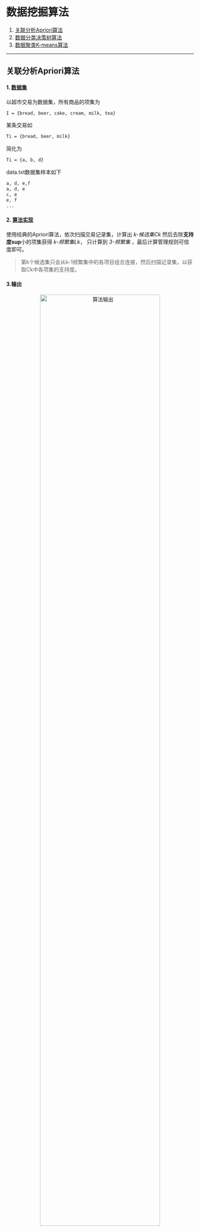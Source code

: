 # 数据挖掘算法
1. [关联分析Apriori算法](#关联分析Apriori算法)  
2. [数据分类决策树算法](#数据分类决策树算法)
3. [数据聚类K-means算法](#数据聚类K-means算法)
  

<hr>

## 关联分析Apriori算法
#### 1. [数据集](关联分析（Apriori）/data.txt)  
以超市交易为数据集，所有商品的项集为    
```bash    
I = {bread, beer, cake, cream, milk, tea}
```
某条交易如  
```bash
Ti = {bread, beer, milk}
```
简化为  
```bash
Ti = {a, b, d}
```
data.txt数据集样本如下
```bash
a, d, e,f
a, d, e
c, e
e, f
...
```

#### 2. [算法实现](关联分析（Apriori）/correlation_analysis.py)
使用经典的Apriori算法，依次扫描交易记录集，计算出 *k-候选集Ck* 然后去除**支持度sup**小的项集获得 *k-频繁集Lk*， 只计算到 *3-频繁集* ，最后计算管理规则可信度即可。
> 第k个候选集只会从k-1频繁集中的各项目组合连接，然后扫描记录集，以获取Ck中各项集的支持度。       

#### 3.输出
<center>
<img alt="算法输出" src="https://i.loli.net/2019/06/16/5d05ad0e8f2e762317.png" width="80%" /> 
</center>


<hr>

## 数据分类决策树算法
#### 1. [数据集](数据分类（决策树）/data.txt)
使用身高体重指数分为胖瘦两个分类，数据自己生成见 [*data_generation.py](数据分类（决策树）/data_generation.py) 比较简陋。  
数据集样本如下
```bash
184 77 fat
189 81 fat
178 75 fat
...
```

#### 2.[算法实现](数据分类（决策树）/decision_tree.py)
调用python实现的类库，比较简单
```python
from sklearn import tree
from sklearn.metrics import precision_recall_curve
from sklearn.metrics import classification_report
from sklearn.model_selection import train_test_split

...

# 数据拆分，80%训练，20%测试
x_train, x_test, y_train, y_test=train_test_split(x, y, test_size = 0.2,random_state=0)

# 使用DecisionTreeClassifier建立模型并训练
clf = tree.DecisionTreeClassifier(criterion='entropy')
clf.fit(x_train, y_train)

...
```
打印后同时保持决策树到文件 [*tree.dot](数据分类（决策树）/tree.dot)，通过dot命令可以生产决策树图形（或者[在线转换](http://www.webgraphviz.com/)
```python
# 保存决策树为dot文件，后续图形处理
with open("tree.dot", 'w') as f:
    f = tree.export_graphviz(clf, out_file=f)
```
#### 3.输出  
<center>
<img alt="算法输出" src="https://i.loli.net/2019/06/16/5d05b41f3cca371767.png" width="80%" /> 
</center>

<center>
<span>决策树</span>  
<br>
<img alt="决策树" src="https://i.loli.net/2019/06/16/5d05b41f6850332395.png" width="80%" />
</center>

<hr>

## 数据聚类K-means算法
#### 1. 数据集
数据集采用python类库有名的iris坐标点集
```python
from sklearn import datasets

iris = datasets.load_iris()
X, y = iris.data, iris.target
```
数据集样本如下
```bash
[1.5 0.2]
[3.2 0.2]
[3.1 0.2]
[4.6 0.2]
...
```

#### 2. [算法实现](数据聚类（K-means）/k-means.py)
K-means算法需要先指定要分成k类，数据样本只有熟悉，没有类别。  
大概步骤：  
1. 从数据集X从随机选取k个数据样本作为聚类的初始化代表点，每一个代表点表示一个类别。
2. 对于数据集中的任一样本点，都计算它与这k个初始化代表点的距离(d可用欧氏距离)，然后划分到距离最近的分类中去。完成一次聚类
3. 划分好数据后，计算每个聚类的均值，并将之作为该聚类的新代表点，因此得到k个新代表点。
4. 和第二步一样，再继续计算每个点到代表点的距离，划分到距离最小的类
5. 重复3和4，直到各个聚类不再发生变化（样本点划分固定了），即误差平方和准则函数的值达到最优。
  
#### 3.输出
<center>
<img alt="决策树" src="https://i.loli.net/2019/06/16/5d05bb1a54a9561636.png" width="80%" />
</center>

